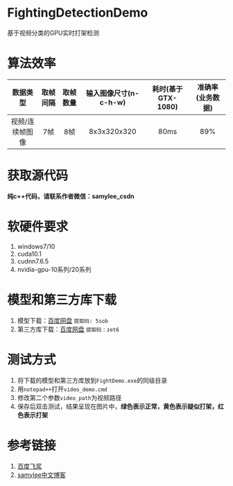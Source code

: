 # FightingDetectionDemo  
基于视频分类的GPU实时打架检测  

# 算法效率  
| 数据类型 | 取帧间隔 | 取帧数量 | 输入图像尺寸(n-c-h-w) | 耗时(基于GTX-1080) | 准确率(业务数据) |
|:------:|:------:|:------:|:------:|:------:|:------:|
| 视频/连续帧图像  | 7帧 | 8帧 | 8x3x320x320 | 80ms |89%|

# 获取源代码
**纯c++代码，请联系作者微信：samylee_csdn**

# 软硬件要求  
1. windows7/10  
2. cuda10.1  
3. cudnn7.6.5  
4. nvidia-gpu-10系列/20系列  

# 模型和第三方库下载
1. 模型下载：[百度网盘](https://pan.baidu.com/s/1H_u8is_LD8WKgwuRRV2IFQ) `提取码: 5sob`  
2. 第三方库下载：[百度网盘](https://pan.baidu.com/s/1Zu_h_pZC4xtqfJUzT1Kd9A) `提取码：zet6`  

# 测试方式  
1. 将下载的模型和第三方库放到`FightDemo.exe`的同级目录  
2. 用`notepad++`打开`video_demo.cmd`  
3. 修改第二个参数`video_path`为视频路径  
4. 保存后双击测试，结果呈现在图片中，**绿色表示正常，黄色表示疑似打架，红色表示打架**

# 参考链接  
1. [百度飞浆](https://github.com/PaddlePaddle/PaddleVideo)
2. [samylee中文博客](https://blog.csdn.net/samylee/article/details/126305702?spm=1001.2014.3001.5502)
